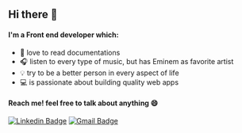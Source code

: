 ## Hi there 👋 

#### I'm a Front end developer which:

- 📖 love to read documentations
- 🎧 listen to every type of music, but has Eminem as favorite artist 
- 💡 try to be a better person in every aspect of life
- 💻 is passionate about building quality web apps 

#### Reach me! feel free to talk about anything 😄

[![Linkedin Badge](https://img.shields.io/badge/-Guilherme%20Samuel-blue?style=flat-square&logo=Linkedin&logoColor=white&link=https://www.linkedin.com/in/guilherme-samuel-2aa7aa19b/)](https://www.linkedin.com/in/guilherme-samuel-2aa7aa19b/)
[![Gmail Badge](https://img.shields.io/badge/-devguilhermefront@gmail.com-c14438?style=flat-square&logo=Gmail&logoColor=white&link=mailto:devguilhermefront@gmail.com)](mailto:devguilhermefront@gmail.com)

